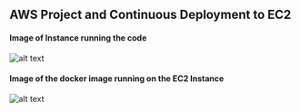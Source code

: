 ## AWS Project and Continuous Deployment to EC2

#### Image of Instance running the code
![alt text](<app/images/Screenshot 2024-09-19 at 10.27.47 PM.png>)

#### Image of the docker image running on the EC2 Instance
![alt text](<app/images/Screenshot 2024-09-19 at 10.28.04 PM.png>)